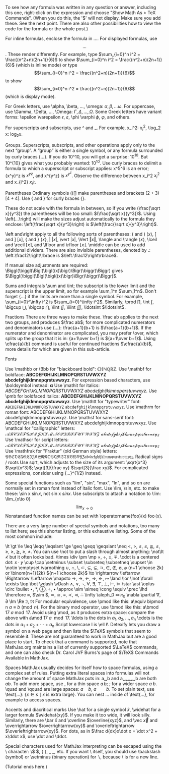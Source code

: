 To see how any formula was written in any question or answer, including this one, right-click on the expression and choose "Show Math As > TeX Commands". (When you do this, the '$' will not display. Make sure you add these. See the next point. There are also other possibilities how to view the code for the formula or the whole post.)

For inline formulas, enclose the formula in $...$. For displayed formulas, use $$...$$.
These render differently. For example, type
$\sum_{i=0}^n i^2 = \frac{(n^2+n)(2n+1)}{6}$
to show $\sum_{i=0}^n i^2 = \frac{(n^2+n)(2n+1)}{6}$ (which is inline mode) or type
$$\sum_{i=0}^n i^2 = \frac{(n^2+n)(2n+1)}{6}$$
to show $$\sum_{i=0}^n i^2 = \frac{(n^2+n)(2n+1)}{6}$$ (which is display mode).

For Greek letters, use \alpha, \beta, …, \omega: $\alpha, \beta, … \omega$. For uppercase, use \Gamma, \Delta, …, \Omega: $\Gamma, \Delta, …, \Omega$. Some Greek letters have variant forms: \epsilon \varepsilon $\epsilon$, $\varepsilon$, \phi \varphi $\phi$, $\varphi$, and others.

For superscripts and subscripts, use ^ and _. For example, x_i^2: $x_i^2$, \log_2 x: $\log_2 x$.

Groups. Superscripts, subscripts, and other operations apply only to the next “group”. A “group” is either a single symbol, or any formula surrounded by curly braces {…}. If you do 10^10, you will get a surprise: $10^10$. But 10^{10} gives what you probably wanted: $10^{10}$. Use curly braces to delimit a formula to which a superscript or subscript applies: x^5^6 is an error; {x^y}^z is ${x^y}^z$, and x^{y^z} is $x^{y^z}$. Observe the difference between x_i^2 $x_i^2$ and x_{i^2} $x_{i^2}$.

Parentheses Ordinary symbols ()[] make parentheses and brackets $(2+3)[4+4]$. Use \{ and \} for curly braces $\{\}$.

These do not scale with the formula in between, so if you write (\frac{\sqrt x}{y^3}) the parentheses will be too small: $(\frac{\sqrt x}{y^3})$. Using \left(…\right) will make the sizes adjust automatically to the formula they enclose: \left(\frac{\sqrt x}{y^3}\right) is $\left(\frac{\sqrt x}{y^3}\right)$.

\left and\right apply to all the following sorts of parentheses: ( and ) $(x)$, [ and ] $[x]$, \{ and \} $\{ x \}$, | $|x|$, \vert $\vert x \vert$, \Vert $\Vert x \Vert$, \langle and \rangle $\langle x \rangle$, \lceil and \rceil $\lceil x \rceil$, and \lfloor and \rfloor $\lfloor x \rfloor$. \middle can be used to add additional dividers. There are also invisible parentheses, denoted by .: \left.\frac12\right\rbrace is $\left.\frac12\right\rbrace$.

If manual size adjustments are required: \Biggl(\biggl(\Bigl(\bigl((x)\bigr)\Bigr)\biggr)\Biggr) gives $\Biggl(\biggl(\Bigl(\bigl((x)\bigr)\Bigr)\biggr)\Biggr)$.

Sums and integrals \sum and \int; the subscript is the lower limit and the superscript is the upper limit, so for example \sum_1^n $\sum_1^n$. Don't forget {…} if the limits are more than a single symbol. For example, \sum_{i=0}^\infty i^2 is $\sum_{i=0}^\infty i^2$. Similarly, \prod $\prod$, \int $\int$, \bigcup $\bigcup$, \bigcap $\bigcap$, \iint $\iint$, \iiint $\iiint$, \idotsint $\idotsint$.

Fractions There are three ways to make these. \frac ab applies to the next two groups, and produces $\frac ab$; for more complicated numerators and denominators use {…}: \frac{a+1}{b+1} is $\frac{a+1}{b+1}$. If the numerator and denominator are complicated, you may prefer \over, which splits up the group that it is in: {a+1\over b+1} is ${a+1\over b+1}$. Using \cfrac{a}{b} command is useful for continued fractions $\cfrac{a}{b}$, more details for which are given in this sub-article.

Fonts

Use \mathbb or \Bbb for "blackboard bold": $\mathbb{CHNQRZ}$.
Use \mathbf for boldface: $\mathbf{ABCDEFGHIJKLMNOPQRSTUVWXYZ}$ $\mathbf{abcdefghijklmnopqrstuvwxyz}$.
For expression based characters, use \boldsymbol instead: $\boldsymbol{\alpha}$
Use \mathit for italics: $\mathit{ABCDEFGHIJKLMNOPQRSTUVWXYZ}$ $\mathit{abcdefghijklmnopqrstuvwxyz}$.
Use \pmb for boldfaced italics: $\pmb{ABCDEFGHIJKLMNOPQRSTUVWXYZ}$ $\pmb{abcdefghijklmnopqrstuvwxyz}$.
Use \mathtt for "typewriter" font: $\mathtt{ABCDEFGHIJKLMNOPQRSTUVWXYZ}$ $\mathtt{abcdefghijklmnopqrstuvwxyz}$.
Use \mathrm for roman font: $\mathrm{ABCDEFGHIJKLMNOPQRSTUVWXYZ}$ $\mathrm{abcdefghijklmnopqrstuvwxyz}$.
Use \mathsf for sans-serif font: $\mathsf{ABCDEFGHIJKLMNOPQRSTUVWXYZ}$ $\mathsf{abcdefghijklmnopqrstuvwxyz}$.
Use \mathcal for "calligraphic" letters: $\mathcal{ ABCDEFGHIJKLMNOPQRSTUVWXYZ}$ $\mathcal{abcdefghijklmnopqrstuvwxyz}$
Use \mathscr for script letters: $\mathscr{ABCDEFGHIJKLMNOPQRSTUVWXYZ}$ $\mathscr{abcdefghijklmnopqrstuvwxyz}$
Use \mathfrak for "Fraktur" (old German style) letters: $\mathfrak{ABCDEFGHIJKLMNOPQRSTUVWXYZ} \mathfrak{abcdefghijklmnopqrstuvwxyz}$.
Radical signs / roots Use sqrt, which adjusts to the size of its argument: \sqrt{x^3} $\sqrt{x^3}$; \sqrt[3]{\frac xy} $\sqrt[3]{\frac xy}$. For complicated expressions, consider using {...}^{1/2} instead.

Some special functions such as "lim", "sin", "max", "ln", and so on are normally set in roman font instead of italic font. Use \lim, \sin, etc. to make these: \sin x $\sin x$, not sin x $sin x$. Use subscripts to attach a notation to \lim: \lim_{x\to 0} $$\lim_{x\to 0}$$ Nonstandard function names can be set with \operatorname{foo}(x) $\operatorname{foo}(x)$.

There are a very large number of special symbols and notations, too many to list here; see this shorter listing, or this exhaustive listing. Some of the most common include:

\lt \gt \le \leq \leqq \leqslant \ge \geq \geqq \geqslant \neq $\lt$, $\gt$, $\le$, $\leq$, $\leqq$, $\leqslant$, $\ge$, $\geq$, $\geqq$, $\geqslant$, $\neq$. You can use \not to put a slash through almost anything: \not\lt $\not\lt$ but it often looks bad.
\times \div \pm \mp $\times$, $\div$, $\pm$, $\mp$. \cdot is a centered dot: $x\cdot y$
\cup \cap \setminus \subset \subseteq \subsetneq \supset \in \notin \emptyset \varnothing $\cup$, $\cap$, $\setminus$, $\subset$, $\subseteq$, $\subsetneq$, $\supset$, $\in$, $\notin$, $\emptyset$, $\varnothing$
{n+1 \choose 2k} or \binom{n+1}{2k} ${n+1 \choose 2k}$
\to \rightarrow \leftarrow \Rightarrow \Leftarrow \mapsto $\to$, $\rightarrow$, $\leftarrow$, $\Rightarrow$, $\Leftarrow$, $\mapsto$
\land \lor \lnot \forall \exists \top \bot \vdash \vDash $\land$, $\lor$, $\lnot$, $\forall$, $\exists$, $\top$, $\bot$, $\vdash$, $\vDash$
\star \ast \oplus \circ \bullet $\star$, $\ast$, $\oplus$, $\circ$, $\bullet$
\approx \sim \simeq \cong \equiv \prec \lhd \therefore $\approx$, $\sim $, $\simeq$, $\cong$, $\equiv$, $\prec$, $\lhd$, $\therefore$
\infty \aleph_0 $\infty\, \aleph_0$ \nabla \partial $\nabla$, $\partial$ \Im \Re $\Im$, $\Re$
For modular equivalence, use \pmod like this: a\equiv b\pmod n $a\equiv b\pmod n$.
For the binary mod operator, use \bmod like this: a\bmod 17 $a\bmod 17$.
Avoid using \mod, as it produces extra space: compare the above with a\mod 17 $a\mod 17$.
\ldots is the dots in $a_1, a_2, \ldots ,a_n$ \cdots is the dots in $a_1+a_2+\cdots+a_n$
Script lowercase l is \ell $\ell$.
Detexify lets you draw a symbol on a web page and then lists the $\TeX$ symbols that seem to resemble it. These are not guaranteed to work in MathJax but are a good place to start. To check that a command is supported, note that MathJax.org maintains a list of currently supported $\LaTeX$ commands, and one can also check Dr. Carol JVF Burns's page of $\TeX$ Commands Available in MathJax.

Spaces MathJax usually decides for itself how to space formulas, using a complex set of rules. Putting extra literal spaces into formulas will not change the amount of space MathJax puts in: a␣b and a␣␣␣␣b are both $a b$. To add more space, use \, for a thin space $a\,b$; \; for a wider space $a\;b$. \quad and \qquad are large spaces: $a\quad b$, $a\qquad b$.
To set plain text, use \text{…}: $\{x\in s\mid x\text{ is extra large}\}$. You can nest $…$ inside of \text{…}, for example to access spaces.

Accents and diacritical marks Use \hat for a single symbol $\hat x$, \widehat for a larger formula $\widehat{xy}$. If you make it too wide, it will look silly. Similarly, there are \bar $\bar x$ and \overline $\overline{xyz}$, and \vec $\vec x$ and \overrightarrow $\overrightarrow{xy}$ and \overleftrightarrow $\overleftrightarrow{xy}$. For dots, as in $\frac d{dx}x\dot x = \dot x^2 + x\ddot x$, use \dot and \ddot.

Special characters used for MathJax interpreting can be escaped using the \ character: \\\$ $\$$, \{ $\{$, \_ $\_$, etc. If you want \ itself, you should use \backslash (symbol) or \setminus (binary operation) for $\backslash$, because \\ is for a new line.

(Tutorial ends here.)